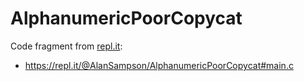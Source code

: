 # AlphanumericPoorCopycat

Code fragment from [repl.it](https://repl.it/):

- https://repl.it/@AlanSampson/AlphanumericPoorCopycat#main.c
